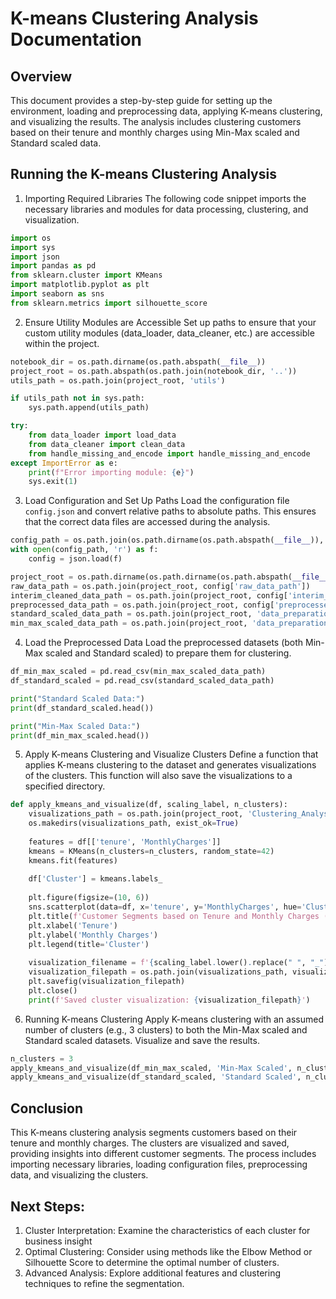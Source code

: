 # K-means Clustering Analysis Documentation
## Overview

This document provides a step-by-step guide for setting up the environment, loading and preprocessing data, applying K-means clustering, and visualizing the results. The analysis includes clustering customers based on their tenure and monthly charges using Min-Max scaled and Standard scaled data.

## Running the K-means Clustering Analysis

1. Importing Required Libraries
The following code snippet imports the necessary libraries and modules for data processing, clustering, and visualization.

```python
import os
import sys
import json
import pandas as pd
from sklearn.cluster import KMeans
import matplotlib.pyplot as plt
import seaborn as sns
from sklearn.metrics import silhouette_score
```

2. Ensure Utility Modules are Accessible
Set up paths to ensure that your custom utility modules (data_loader, data_cleaner, etc.) are accessible within the project.

```python
notebook_dir = os.path.dirname(os.path.abspath(__file__))
project_root = os.path.abspath(os.path.join(notebook_dir, '..'))
utils_path = os.path.join(project_root, 'utils')

if utils_path not in sys.path:
    sys.path.append(utils_path)

try:
    from data_loader import load_data
    from data_cleaner import clean_data
    from handle_missing_and_encode import handle_missing_and_encode
except ImportError as e:
    print(f"Error importing module: {e}")
    sys.exit(1)

```

3. Load Configuration and Set Up Paths
Load the configuration file `config.json` and convert relative paths to absolute paths. This ensures that the correct data files are accessed during the analysis.

```python
config_path = os.path.join(os.path.dirname(os.path.abspath(__file__)), '..', 'config.json')
with open(config_path, 'r') as f:
    config = json.load(f)

project_root = os.path.dirname(os.path.dirname(os.path.abspath(__file__)))
raw_data_path = os.path.join(project_root, config['raw_data_path'])
interim_cleaned_data_path = os.path.join(project_root, config['interim_cleaned_data_path'])
preprocessed_data_path = os.path.join(project_root, config['preprocessed_data_path'])
standard_scaled_data_path = os.path.join(project_root, 'data_preparation/scaling_techniques/standard_scaled_dataset.csv')
min_max_scaled_data_path = os.path.join(project_root, 'data_preparation/scaling_techniques/min_max_scaled_dataset.csv')

```

4. Load the Preprocessed Data
Load the preprocessed datasets (both Min-Max scaled and Standard scaled) to prepare them for clustering.

```python
df_min_max_scaled = pd.read_csv(min_max_scaled_data_path)
df_standard_scaled = pd.read_csv(standard_scaled_data_path)

print("Standard Scaled Data:")
print(df_standard_scaled.head())

print("Min-Max Scaled Data:")
print(df_min_max_scaled.head())

```

5. Apply K-means Clustering and Visualize Clusters
Define a function that applies K-means clustering to the dataset and generates visualizations of the clusters. This function will also save the visualizations to a specified directory.

```python
def apply_kmeans_and_visualize(df, scaling_label, n_clusters):
    visualizations_path = os.path.join(project_root, 'Clustering_Analysis', 'visualizations')
    os.makedirs(visualizations_path, exist_ok=True)
    
    features = df[['tenure', 'MonthlyCharges']]
    kmeans = KMeans(n_clusters=n_clusters, random_state=42)
    kmeans.fit(features)
    
    df['Cluster'] = kmeans.labels_
    
    plt.figure(figsize=(10, 6))
    sns.scatterplot(data=df, x='tenure', y='MonthlyCharges', hue='Cluster', palette='viridis')
    plt.title(f'Customer Segments based on Tenure and Monthly Charges ({scaling_label} - Assumed 3 Clusters)')
    plt.xlabel('Tenure')
    plt.ylabel('Monthly Charges')
    plt.legend(title='Cluster')
    
    visualization_filename = f'{scaling_label.lower().replace(" ", "_")}_3_clusters_assumed.png'
    visualization_filepath = os.path.join(visualizations_path, visualization_filename)
    plt.savefig(visualization_filepath)
    plt.close()
    print(f'Saved cluster visualization: {visualization_filepath}')

```

6. Running K-means Clustering
Apply K-means clustering with an assumed number of clusters (e.g., 3 clusters) to both the Min-Max scaled and Standard scaled datasets. Visualize and save the results.

```python
n_clusters = 3
apply_kmeans_and_visualize(df_min_max_scaled, 'Min-Max Scaled', n_clusters)
apply_kmeans_and_visualize(df_standard_scaled, 'Standard Scaled', n_clusters)

```

## Conclusion
This K-means clustering analysis segments customers based on their tenure and monthly charges. The clusters are visualized and saved, providing insights into different customer segments. The process includes importing necessary libraries, loading configuration files, preprocessing data, and visualizing the clusters.

## Next Steps:
1. Cluster Interpretation: Examine the characteristics of each cluster for business insight
2. Optimal Clustering: Consider using methods like the Elbow Method or Silhouette Score to determine the optimal number of clusters.
3. Advanced Analysis: Explore additional features and clustering techniques to refine the segmentation.
